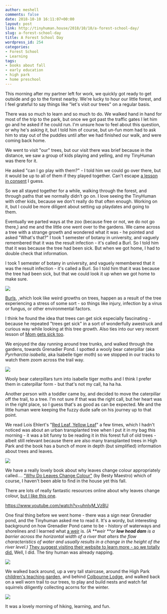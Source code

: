 ```yaml
---
author: meshell
comments: false
date: 2018-10-10 16:11:07+00:00
layout: post
link: http://tinyhuman.house/2018/10/10/a-forest-school-day/
slug: a-forest-school-day
title: A Forest School Day
wordpress_id: 254
categories:
- Forest School
- Learning
tags:
- books about fall
- early education
- high park
- home preschool
---
```





This morning after my partner left for work, we quickly got ready to get outside and go to the forest nearby. We're lucky to hour our little forest, and I feel grateful to say things like "let's visit our trees" on a regular basis. 







There was so much to learn and so much to do. We walked hand in hand for most of the trip to the park, but once we got past the traffic gates I let him go and he asked if he could run. I'm unsure how to feel about this question, or why he's asking it, but I told him of course, but un-fun mom had to ask him to stay out of the puddles until after we had finished our walk, and were coming back home. 







We went to visit "our" trees, but our visit there was brief because in the distance, we saw a group of kids playing and yelling, and my TinyHuman was there for it. 







He asked "can I go play with them?" - I told him we could go over there, but it would be up to all of them if they played together. Can't escape [a lesson in consent](https://www.nytimes.com/2018/09/27/well/family/the-new-birds-and-bees-teaching-kids-about-boundaries-and-consent.html?emc=edit_ml_20180928&nl=well-family&nlid=6907951920180928&te=1) I guess. 







So we all stayed together for a while, walking through the forest, and through paths that we normally didn't go on. I love seeing the TinyHuman with other kids, because we don't really do that often enough. Working on it, but I could be more diligent about setting up playdates and going to them. 







Eventually we parted ways at the zoo (because free or not, we do not go there,) and me and the little one went over to the gardens. We came across a tree with a strange growth and wondered what it was - he pointed and asked "What's that?" I took 1 semester of botany in university, and vaguely remembered that it was the result infection - it's called a Burl. So I told him that it was because the tree had been sick. But when we got home, I had to double check that information. 







I took 1 semester of botany in university, and vaguely remembered that it was the result infection - it's called a Burl. So I told him that it was because the tree had been sick, but that we could look it up when we got home to make sure.





![](http://tinyhuman.house/wp-content/uploads/2018/10/burl.jpg)





[Burls](https://en.wikipedia.org/wiki/Burl), ,which look like weird growths on trees, happen as a result of the tree experiencing a stress of some sort - so things like injury, infection by a virus or fungus, or other environmental factors.







I think he found the idea that trees can get sick especially fascinating - because he repeated "trees get sick" in a sort of wonderfully awestruck and curious way while looking at this tree growth. Also ties into our very recent lesson of [Mom gets sick too](http://mom%20tiger). 







We enjoyed the day running around tree trunks, and walked through the gardens, towards Grenadier Pond. I spotted a wooly bear caterpillar (aka _Pyrrharctia isabella_, aka Isabelle tiger moth) so we stopped in our tracks to watch them zoom across the trail way. 





![](http://tinyhuman.house/wp-content/uploads/2018/10/wooly-bear.jpg)





Wooly bear caterpillars turn into isabelle tiger moths and I think I prefer them in caterpillar form - but that's not my call, ha ha ha. 







Another person with a toddler came by, and decided to move the caterpillar off the trail, to a tree. I'm not sure if that was the right call, but her heart was in the right place, so I guess that's as good as can be expected. Me and the little human were keeping the fuzzy dude safe on his journey up to that point. 







We read Lois Ehlert's "[Red Leaf, Yellow Leaf](https://www.amazon.ca/Red-Leaf-Yellow-Lois-Ehlert/dp/0152661972/ref=as_li_ss_tl?ie=UTF8&qid=1539290710&sr=8-1&keywords=Red+Leaf,+Yellow+Leaf&linkCode=ll1&tag=meshellg-20&linkId=0069c164356b6c237c6e9a252c469bae&language=en_CA)" a few times, which I hadn't noticed was about an urban transplanted tree when I put it in my bag this morning - it was a bit funny to be reading it in this forest full of old trees - albeit still relevant because there are also many transplanted trees in High Park and the book has a bunch of more in depth (but simplified) information about trees and leaves.





![](http://tinyhuman.house/wp-content/uploads/2018/10/red-leaf-yellow-leaf.jpg)





We have a really lovely book about why leaves change colour appropriately called.... ["Why Do Leaves Change Colour"](https://amzn.to/2IQgRkJ) (by Besty Maestro) which of course, I haven't been able to find in the house yet this fall. 







There are lots of really fantastic resources online about why leaves change colour, [but I like this one](http://eekwi.org/veg/trees/treestruecolor.htm).








https://www.youtube.com/watch?v=uhnlyM_VzBU








One final thing before we went home - there was a sign near Grenadier pond, and the Tinyhuman asked me to read it. It's a wordy, but interesting background on how Grenadier Pond came to be - history of waterways and shorelines and I learned what [a weir](https://en.wikipedia.org/wiki/Weir) is. _(A **weir **or **low head dam** is a barrier across the horizontal width of a river that alters the flow characteristics of water and usually results in a change in the height of the river level.)_ [They suggest visiting their website to learn more - so we totally did.](http://highparknature.org/wiki/wiki.php?n=History.FrontPage) Well, I did. The tiny human was already napping.





![](http://tinyhuman.house/wp-content/uploads/2018/10/grenadier-pond-min.jpg)





We walked back around, up a very tall staircase, around the High Park [children's teaching garden](https://childrensecoprograms.ca/), and behind [Colbourne Lodge](https://www.toronto.ca/explore-enjoy/history-art-culture/museums/colborne-lodge/), and walked back on a well worn trail to our trees, to play and build nests and watch fat squirrels diligently collecting acorns for the winter. 





![](http://tinyhuman.house/wp-content/uploads/2018/10/high-park-treegazing-min.jpg)





It was a lovely morning of hiking, learning, and fun.



